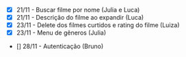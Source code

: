 - [X] 21/11 - Buscar filme por nome (Julia e Luca)
- [X] 21/11 -  Descrição do filme ao expandir (Luca)
- [X] 23/11 - Delete dos filmes curtidos e rating do filme (Luiza)
- [X] 23/11 - Menu de gêneros (Julia)
- [] 28/11 - Autenticação (Bruno)
